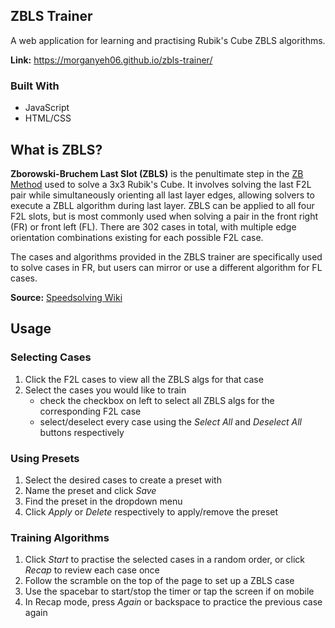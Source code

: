 ## ZBLS Trainer
A web application for learning and practising Rubik's Cube ZBLS algorithms.

**Link:** https://morganyeh06.github.io/zbls-trainer/

### Built With
- JavaScript
- HTML/CSS

## What is ZBLS?
**Zborowski-Bruchem Last Slot (ZBLS)** is the penultimate step in the [ZB Method](https://www.speedsolving.com/wiki/index.php/ZB_method) used to solve a 3x3 Rubik's Cube. It involves solving the last F2L pair while simultaneously orienting all last layer edges, allowing solvers to execute a ZBLL algorithm during last layer. ZBLS can be applied to all four F2L slots, but is most commonly used when solving a pair in the front right (FR) or front left (FL). There are 302 cases in total, with multiple edge orientation combinations existing for each possible F2L case.

The cases and algorithms provided in the ZBLS trainer are specifically used to solve cases in FR, but users can mirror or use a different algorithm for FL cases.

**Source:** [Speedsolving Wiki](https://www.speedsolving.com/wiki/index.php/ZB_method)

## Usage
### Selecting Cases
1. Click the F2L cases to view all the ZBLS algs for that case
2. Select the cases you would like to train
   - check the checkbox on left to select all ZBLS algs for the corresponding F2L case
   - select/deselect every case using the _Select All_ and _Deselect All_ buttons respectively

### Using Presets
1. Select the desired cases to create a preset with
2. Name the preset and click _Save_
3. Find the preset in the dropdown menu
4. Click _Apply_ or _Delete_ respectively to apply/remove the preset

### Training Algorithms
1. Click _Start_ to practise the selected cases in a random order, or click _Recap_ to review each case once
2. Follow the scramble on the top of the page to set up a ZBLS case
3. Use the spacebar to start/stop the timer or tap the screen if on mobile
4. In Recap mode, press _Again_ or backspace to practice the previous case again
